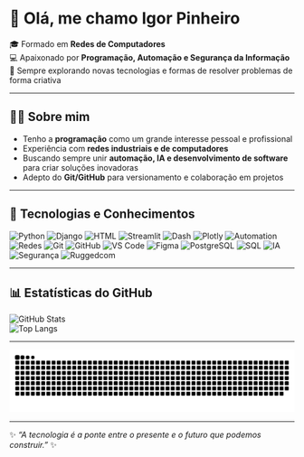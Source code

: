 # 👋 Olá, me chamo Igor Pinheiro  

🎓 Formado em **Redes de Computadores**  
💻 Apaixonado por **Programação, Automação e Segurança da Informação**  
🚀 Sempre explorando novas tecnologias e formas de resolver problemas de forma criativa  

---

## 🧑‍💻 Sobre mim
- Tenho a **programação** como um grande interesse pessoal e profissional  
- Experiência com **redes industriais e de computadores**  
- Buscando sempre unir **automação, IA e desenvolvimento de software** para criar soluções inovadoras  
- Adepto do **Git/GitHub** para versionamento e colaboração em projetos  

---

## 🚩 Tecnologias e Conhecimentos

![Python](https://img.shields.io/badge/Python-3776AB?style=for-the-badge&logo=python&logoColor=white)
![Django](https://img.shields.io/badge/Django-092E20?style=for-the-badge&logo=django&logoColor=white)
![HTML](https://img.shields.io/badge/HTML5-E34F26?style=for-the-badge&logo=html5&logoColor=white)
![Streamlit](https://img.shields.io/badge/Streamlit-FF4B4B?style=for-the-badge&logo=streamlit&logoColor=white)
![Dash](https://img.shields.io/badge/Dash-008DE4?style=for-the-badge&logo=plotly&logoColor=white)
![Plotly](https://img.shields.io/badge/Plotly-3F4F75?style=for-the-badge&logo=plotly&logoColor=white)
![Automation](https://img.shields.io/badge/Automação%20Industrial-FF9800?style=for-the-badge&logo=siemens&logoColor=white)
![Redes](https://img.shields.io/badge/Redes%20de%20Computadores-0052CC?style=for-the-badge&logo=cisco&logoColor=white)
![Git](https://img.shields.io/badge/Git-F05032?style=for-the-badge&logo=git&logoColor=white)
![GitHub](https://img.shields.io/badge/GitHub-181717?style=for-the-badge&logo=github&logoColor=white)
![VS Code](https://img.shields.io/badge/VS%20Code-0078d7?style=for-the-badge&logo=visualstudiocode&logoColor=white)
![Figma](https://img.shields.io/badge/Figma-F24E1E?style=for-the-badge&logo=figma&logoColor=white)
![PostgreSQL](https://img.shields.io/badge/PostgreSQL-316192?style=for-the-badge&logo=postgresql&logoColor=white)
![SQL](https://img.shields.io/badge/SQL-4479A1?style=for-the-badge&logo=database&logoColor=white)
![IA](https://img.shields.io/badge/Inteligência%20Artificial-8A2BE2?style=for-the-badge&logo=openai&logoColor=white)
![Segurança](https://img.shields.io/badge/Segurança%20da%20Informação-4CAF50?style=for-the-badge&logo=kalilinux&logoColor=white)
![Ruggedcom](https://img.shields.io/badge/Ruggedcom-003366?style=for-the-badge&logo=siemens&logoColor=white)

---

## 📊 Estatísticas do GitHub

![GitHub Stats](https://github-readme-stats.vercel.app/api?username=IgorPinheiro&show_icons=true&theme=tokyonight)  
![Top Langs](https://github-readme-stats.vercel.app/api/top-langs/?username=IgorPinheiro&layout=compact&theme=tokyonight)

---

  <img src="https://raw.githubusercontent.com/ishandutta2007/snk/output-svg-only/github-contribution-grid-snake.svg" alt="Snake animation">

---

✨ _“A tecnologia é a ponte entre o presente e o futuro que podemos construir.”_ ✨






